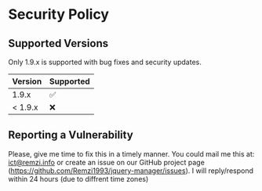 # Security Policy

## Supported Versions

Only 1.9.x is supported with bug fixes and security updates.

| Version | Supported          |
| ------- | ------------------ |
| 1.9.x   | :white_check_mark: |
| < 1.9.x | :x:                |

## Reporting a Vulnerability

Please, give me time to fix this in a timely manner. You could mail me this at: ict@remzi.info or create an issue on our GitHub project page (https://github.com/Remzi1993/jquery-manager/issues).
I will reply/respond within 24 hours (due to diffrent time zones)
